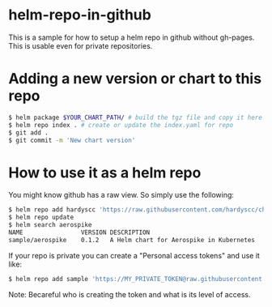 # helm-repo-in-github

This is a sample for how to setup a helm repo in github without gh-pages. This is usable even for private repositories.

# Adding a new version or chart to this repo

```bash
$ helm package $YOUR_CHART_PATH/ # build the tgz file and copy it here
$ helm repo index . # create or update the index.yaml for repo
$ git add .
$ git commit -m 'New chart version'
```

# How to use it as a helm repo

You might know github has a raw view. So simply use the following:

```bash
$ helm repo add hardyscc 'https://raw.githubusercontent.com/hardyscc/charts/master/'
$ helm repo update
$ helm search aerospike
NAME            	VERSION	DESCRIPTION
sample/aerospike	0.1.2  	A Helm chart for Aerospike in Kubernetes
```

If your repo is private you can create a "Personal access tokens" and use it like:

```bash
$ helm repo add sample 'https://MY_PRIVATE_TOKEN@raw.githubusercontent.com/kmzfs/helm-repo-in-github/master/'
```

Note: Becareful who is creating the token and what is its level of access.
